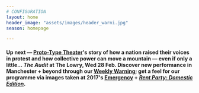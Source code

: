 ```yaml
---
# CONFIGURATION
layout: home
header_image: "assets/images/header_warni.jpg"
season: homepage

---
```

#### Up next — <a href="http://www.thelowry.com/events/the-audit" target="_blank">Proto-Type Theater</a>'s story of how a nation raised their voices in protest and how collective power can move a mountain — even if only a little… *The Audit* at The Lowry, Wed 28 Feb. Discover new performance in Manchester + beyond through our <a href="http://wordofwarning.posthaven.com" target="_blank">Weekly Warning</a>; get a feel for our programme via images taken at 2017's [Emergency](/galleries/2017-emergency) + [*Rent Party: Domestic Edition*](/galleries/2017-domestic).
